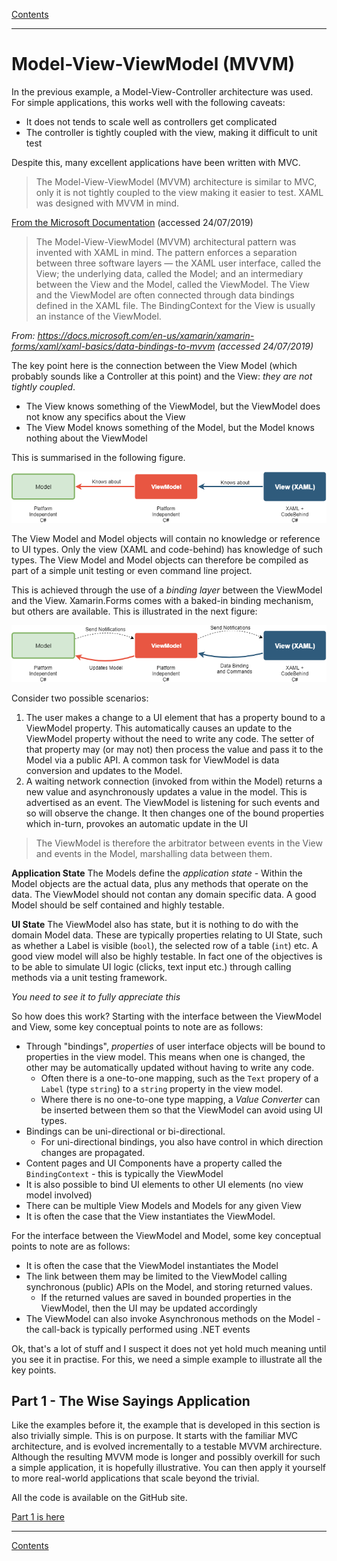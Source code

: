 [Contents](/docs/README.md)

----

# Model-View-ViewModel (MVVM)
In the previous example, a Model-View-Controller architecture was used. For simple applications, this works well with the following caveats:

- It does not tends to scale well as controllers get complicated
- The controller is tightly coupled with the view, making it difficult to unit test

Despite this, many excellent applications have been written with MVC. 

> The Model-View-ViewModel (MVVM) architecture is similar to MVC, only it is not tightly coupled to the view making it easier to test. XAML was designed with MVVM in mind.

[From the Microsoft Documentation](https://docs.microsoft.com/en-us/xamarin/xamarin-forms/xaml/xaml-basics/data-bindings-to-mvvm) (accessed 24/07/2019)

> The Model-View-ViewModel (MVVM) architectural pattern was invented with XAML in mind. The pattern enforces a separation between three software layers — the XAML user interface, called the View; the underlying data, called the Model; and an intermediary between the View and the Model, called the ViewModel. The View and the ViewModel are often connected through data bindings defined in the XAML file. The BindingContext for the View is usually an instance of the ViewModel.

_From: https://docs.microsoft.com/en-us/xamarin/xamarin-forms/xaml/xaml-basics/data-bindings-to-mvvm (accessed 24/07/2019)_

The key point here is the connection between the View Model (which probably sounds like a Controller at this point) and the View: _they are not tightly coupled_.

- The View knows something of the ViewModel, but the ViewModel does not know any specifics about the View
- The View Model knows something of the Model, but the Model knows nothing about the ViewModel

This is summarised in the following figure.

![MVVM Layers](img/mvvm-visibility.png)

The View Model and Model objects will contain no knowledge or reference to UI types. Only the view (XAML and code-behind) has knowledge of such types. The View Model and Model objects can therefore be compiled as part of a simple unit testing or even command line project.

This is achieved through the use of a _binding layer_ between the ViewModel and the View. Xamarin.Forms comes with a baked-in binding mechanism, but others are available. This is illustrated in the next figure:

![MVVM](img/mvvm.png)

Consider two possible scenarios:

1. The user makes a change to a UI element that has a property bound to a ViewModel property. This automatically causes an update to the ViewModel property without the need to write any code. The setter of that property may (or may not) then process the value and pass it to the Model via a public API. A common task for ViewModel is data conversion and updates to the Model.
2. A waiting network connection (invoked from within the Model) returns a new value and asynchronously updates a value in the model. This is advertised as an event. The ViewModel is listening for such events and so will observe the change. It then changes one of the bound properties which in-turn, provokes an automatic update in the UI

> The ViewModel is therefore the arbitrator between events in the View and events in the Model, marshalling data between them.

**Application State**
The Models define the _application state_ - Within the Model objects are the actual data, plus any methods that operate on the data. The ViewModel should not contan any domain specific data. A good Model should be self contained and highly testable.

**UI State**
The ViewModel also has state, but it is nothing to do with the domain Model data. These are typically properties relating to UI State, such as whether a Label is visible (`bool`), the selected row of a table (`int`) etc. A good view model will also be highly testable. In fact one of the objectives is to be able to simulate UI logic (clicks, text input etc.) through calling methods via a unit testing framework.

_You need to see it to fully appreciate this_

So how does this work? Starting with the interface between the ViewModel and View, some key conceptual points to note are as follows:

- Through "bindings", _properties_ of user interface objects will be bound to properties in the view model. This means when one is changed, the other may be automatically updated without having to write any code.
   - Often there is a one-to-one mapping, such as the `Text` propery of a `Label` (type `string`) to a `string` property in the view model.
   - Where there is no one-to-one type mapping, a _Value Converter_ can be inserted between them so that the ViewModel can avoid using UI types. 
- Bindings can be uni-directional or bi-directional. 
    - For uni-directional bindings, you also have control in which direction changes are propagated.
- Content pages and UI Components have a property called the `BindingContext` - this is typically the ViewModel
- It is also possible to bind UI elements to other UI elements (no view model involved)
- There can be multiple View Models and Models for any given View
- It is often the case that the View instantiates the ViewModel.

For the interface between the ViewModel and Model, some key conceptual points to note are as follows:

- It is often the case that the ViewModel instantiates the Model
- The link between them may be limited to the ViewModel calling synchronous (public) APIs on the Model, and storing returned values.
    - If the returned values are saved in bounded properties in the ViewModel, then the UI may be updated accordingly
- The ViewModel can also invoke Asynchronous methods on the Model - the call-back is typically performed using .NET events

Ok, that's a lot of stuff and I suspect it does not yet hold much meaning until you see it in practise. For this, we need a simple example to illustrate all the key points.

## Part 1 - The Wise Sayings Application

Like the examples before it, the example that is developed in this section is also trivially simple. This is on purpose. It starts with the familiar MVC architecture, and is evolved incrementally to a testable MVVM archirecture. Although the resulting MVVM mode is longer and possibly overkill for such a simple application, it is hopefully illustrative. You can then apply it yourself to more real-world applications that scale beyond the trivial.

All the code is available on the GitHub site.

[Part 1 is here](code/Chapter2/Bindings/HelloBindings-01)



----
[Contents](/docs/README.md)
